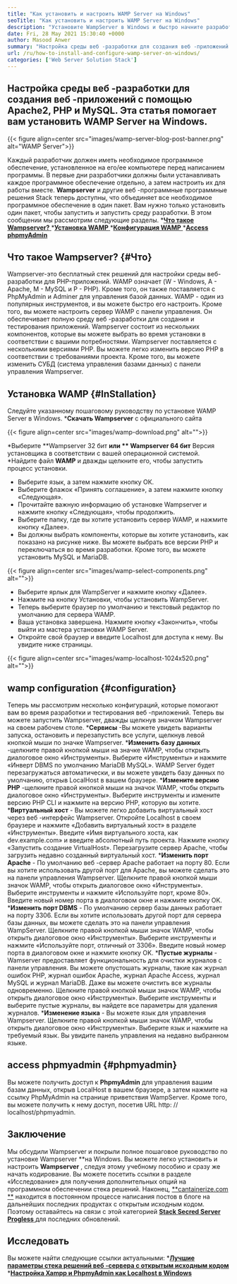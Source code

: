 ```yaml
---
title: "Как установить и настроить WAMP Server на Windows" 
seoTitle: "Как установить и настроить WAMP Server на Windows" 
description: "Установите WampServer в Windows и быстро начните разработку веб-приложений на основе PHP. WAMP Server доступен как для Windows 32, так и для 64 бит." 
date: Fri, 28 May 2021 15:30:40 +0000
author: Masood Anwer
summary: "Настройка среды веб -разработки для создания веб -приложений с помощью Apache2, PHP и MySQL. Эта статья помогает вам установить WAMP Server на Windows." 
url: /ru/how-to-install-and-configure-wamp-server-on-windows/
categories: ['Web Server Solution Stack']
---
```


## Настройка среды веб -разработки для создания веб -приложений с помощью Apache2, PHP и MySQL. Эта статья помогает вам установить WAMP Server на Windows.

{{< figure align=center src="images/wamp-server-blog-post-banner.png" alt="WAMP Server">}}

Каждый разработчик должен иметь необходимое программное обеспечение, установленное на его/ее компьютере перед написанием программы. В первые дни разработчики должны были устанавливать каждое программное обеспечение отдельно, а затем настроить их для работы вместе. **Wampserver**  и другие веб -программные программные решения Stack теперь доступны, что объединяет все необходимое программное обеспечение в один пакет. Вам нужно только установить один пакет, чтобы запустить и запустить среду разработки.
В этом сообщении мы рассмотрим следующие разделы.
  *[**Что такое Wampserver?** ][1]
  *[**Установка WAMP** ][2]
  *[**Конфигурация WAMP** ][3]
  *[**Access phpmyAdmin** ][4]

## Что такое Wampserver?   {#Что}
Wampserver-это бесплатный стек решений для настройки среды веб-разработки для PHP-приложений. WAMP означает (W - Windows, A - Apache, M - MySQL и P - PHP). Кроме того, он также поставляется с PhpMyAdmin и Adminer для управления базой данных. WAMP - один из популярных инструментов, и вы можете быстро его настроить. Кроме того, вы можете настроить сервер WAMP с панели управления. Он обеспечивает полную среду веб -разработки для создания и тестирования приложений. Wampserver состоит из нескольких компонентов, которые вы можете выбрать во время установки в соответствии с вашими потребностями. Wampserver поставляется с несколькими версиями PHP. Вы можете легко изменить версию PHP в соответствии с требованиями проекта. Кроме того, вы можете изменить СУБД (система управления базами данных) с панели управления Wampserver.

## Установка WAMP   {#InStallation}
Следуйте указанному пошаговому руководству по установке WAMP Server в Windows.
  ***Скачать Wampserver**  с официального сайта

{{< figure align=center src="images/wamp-download.png" alt="">}}

  *Выберите **Wampserver 32 бит  **или **  Wampserver 64 бит**  Версия установщика в соответствии с вашей операционной системой.
  *Найдите файл **WAMP**  и дважды щелкните его, чтобы запустить процесс установки.
  * Выберите язык, а затем нажмите кнопку ОК.
  * Выберите флажок «Принять соглашение», а затем нажмите кнопку «Следующая».
  * Прочитайте важную информацию об установке Wampserver и нажмите кнопку «Следующая», чтобы продолжить.
  * Выберите папку, где вы хотите установить сервер WAMP, и нажмите кнопку «Далее».
  * Вы должны выбрать компоненты, которые вы хотите установить, как показано на рисунке ниже. Вы можете выбрать все версии PHP и переключаться во время разработки. Кроме того, вы можете установить MySQL и MariaDB.

{{< figure align=center src="images/wamp-select-components.png" alt="">}}

  * Выберите ярлык для WampServer и нажмите кнопку «Далее».
  * Нажмите на кнопку Установки, чтобы установить WampServer.
  * Теперь выберите браузер по умолчанию и текстовый редактор по умолчанию для сервера WAMP.
  * Ваша установка завершена. Нажмите кнопку «Закончить», чтобы выйти из мастера установки WAMP Server.
  * Откройте свой браузер и введите Localhost для доступа к нему. Вы увидите ниже страницы.

{{< figure align=center src="images/wamp-localhost-1024x520.png" alt="">}}


## wamp configuration   {#configuration}
Теперь мы рассмотрим несколько конфигураций, которые помогают вам во время разработки и тестирования веб -приложений. Теперь вы можете запустить Wampserver, дважды щелкнув значком Wampserver на своем рабочем столе.
  ***Сервисы** -Вы можете увидеть варианты запуска, остановить и перезапустить все услуги, щелкнув левой кнопкой мыши по значке Wampserver.
  ***Изменить базу данных** -щелкните правой кнопкой мыши на значке WAMP, чтобы открыть диалоговое окно «Инструменты». Выберите «Инструменты» и нажмите «Инверт DBMS по умолчанию MariaDB MySQL». WAMP Server будет перезагружаться автоматически, и вы можете увидеть базу данных по умолчанию, открыв LocalHost в вашем браузере.
  ***Измените версию PHP** -щелкните правой кнопкой мыши на значок WAMP, чтобы открыть диалоговое окно «Инструменты». Выберите инструменты и измените версию PHP CLI и нажмите на версию PHP, которую вы хотите.
  ***Виртуальный хост**  - Вы можете легко добавить виртуальный хост через веб -интерфейс Wampserver. Откройте Localhost в своем браузере и нажмите «Добавить виртуальный хост» в разделе «Инструменты». Введите «Имя виртуального хоста, как dev.example.com» и введите абсолютный путь проекта. Нажмите кнопку «Запустить создание VirtualHost». Перезагрузите сервер Apache, чтобы загрузить недавно созданный виртуальный хост.
  ***Изменить порт Apache**  - По умолчанию веб -сервер Apache работает на порту 80. Если вы хотите использовать другой порт для Apache, вы можете сделать это на панели управления Wampserver. Щелкните правой кнопкой мыши значок WAMP, чтобы открыть диалоговое окно «Инструменты». Выберите инструменты и нажмите «Используйте порт, кроме 80». Введите новый номер порта в диалоговом окне и нажмите кнопку OK.
  ***Изменить порт DBMS**  - По умолчанию сервер базы данных работает на порту 3306. Если вы хотите использовать другой порт для сервера базы данных, вы можете сделать это на панели управления WampServer. Щелкните правой кнопкой мыши значок WAMP, чтобы открыть диалоговое окно «Инструменты». Выберите инструменты и нажмите «Используйте порт, отличный от 3306». Введите новый номер порта в диалоговом окне и нажмите кнопку OK.
  ***Пустые журналы**  - Wamserver предоставляет функциональность для очистки журналов с панели управления. Вы можете опустошать журналы, такие как журнал ошибок PHP, журнал ошибок Apache, журнал Apache Access, журнал MySQL и журнал MariaDB. Даже вы можете очистить все журналы одновременно. Щелкните правой кнопкой мыши значок WAMP, чтобы открыть диалоговое окно «Инструменты». Выберите инструменты и выберите пустые журналы, вы найдете все параметры для удаления журналов.
  ***Изменение языка**  - Вы можете язык для управления Wampserver. Щелкните правой кнопкой мыши значок WAMP, чтобы открыть диалоговое окно «Инструменты». Выберите язык и нажмите на требуемый язык. Вы увидите панель управления на недавно выбранном языке.

## access phpmyadmin   {#phpmyadmin}
Вы можете получить доступ к **PhpmyAdmin**  для управления вашим базам данных, открыв LocalHost в вашем браузере, а затем нажмите на ссылку PhpMyAdmin на странице приветствия WampServer. Кроме того, вы можете получить к нему доступ, посетив URL http: // localhost/phpmyadmin.

## Заключение
Мы обсудили Wampserver и покрыли полное пошаговое руководство по установке Wampserver **на Windows. Вы можете легко установить и настроить  **Wampserver**  , следуя этому учебному пособию и сразу же начать кодирование. Вы можете посетить ссылки в разделе «Исследование» для получения дополнительных опций на программном обеспечении стека решений.
Наконец, [**cantainerize.com **][5] находится в постоянном процессе написания постов в блоге на дальнейших последних продуктах с открытым исходным кодом. Поэтому оставайтесь на связи с этой категорией [ **Stack Secred Server Progless**  ][6] для последних обновлений.

## Исследовать
Вы можете найти следующие ссылки актуальными:
  *[**Лучшие параметры стека решений веб -сервера с открытым исходным кодом** ][7]
  *[**Настройка Xampp и PhpmyAdmin как Localhost в Windows** ][8]

  
[1]: #What
[2]: #Installation
[3]: #Configuration
[4]: #phpMyAdmin
[5]: https://containerize.com
[6]: https://blog.containerize.com/category/web-server-solution-stack/
[7]: https://products.containerize.com/solution-stack/
[8]: https://blog.containerize.com/database-management-software/how-to-setup-xampp-and-phpmyadmin-as-localhost-on-windows/
